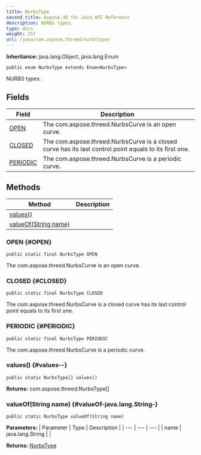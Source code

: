 ```yaml
---
title: NurbsType
second_title: Aspose.3D for Java API Reference
description: NURBS types.
type: docs
weight: 257
url: /java/com.aspose.threed/nurbstype/
---
```


**Inheritance:**
java.lang.Object, java.lang.Enum
```
public enum NurbsType extends Enum<NurbsType>
```

NURBS types.
## Fields

| Field | Description |
| --- | --- |
| [OPEN](#OPEN) | The com.aspose.threed.NurbsCurve is an open curve. |
| [CLOSED](#CLOSED) | The com.aspose.threed.NurbsCurve is a closed curve has its last control point equals to its first one. |
| [PERIODIC](#PERIODIC) | The com.aspose.threed.NurbsCurve is a periodic curve. |
## Methods

| Method | Description |
| --- | --- |
| [values()](#values--) |  |
| [valueOf(String name)](#valueOf-java.lang.String-) |  |
### OPEN {#OPEN}
```
public static final NurbsType OPEN
```


The com.aspose.threed.NurbsCurve is an open curve.

### CLOSED {#CLOSED}
```
public static final NurbsType CLOSED
```


The com.aspose.threed.NurbsCurve is a closed curve has its last control point equals to its first one.

### PERIODIC {#PERIODIC}
```
public static final NurbsType PERIODIC
```


The com.aspose.threed.NurbsCurve is a periodic curve.

### values() {#values--}
```
public static NurbsType[] values()
```




**Returns:**
com.aspose.threed.NurbsType[]
### valueOf(String name) {#valueOf-java.lang.String-}
```
public static NurbsType valueOf(String name)
```




**Parameters:**
| Parameter | Type | Description |
| --- | --- | --- |
| name | java.lang.String |  |

**Returns:**
[NurbsType](../../com.aspose.threed/nurbstype)
